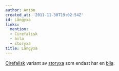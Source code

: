 ```yaml
---
author: Anton
created_at: '2011-11-30T19:02:54Z'
id: Långyxa
links:
  mention:
  - Cirefalisk
  - bila
  - storyxa
title: Långyxa
---
```


[Cirefalisk] variant av [storyxa] som endast har en [bila].

  [Cirefalisk]: Cirefalisk
  [storyxa]: storyxa
  [bila]: bila
